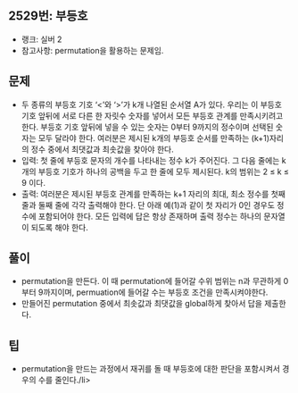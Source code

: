 <h2>2529번: 부등호</h2>
<ul>
  <li>랭크: 실버 2</li>
  <li>참고사항: permutation을 활용하는 문제임.</li>
</ul>
<h2>문제</h2>
<ul>
  <li>두 종류의 부등호 기호 ‘<’와 ‘>’가 k개 나열된 순서열 A가 있다. 우리는 이 부등호 기호 앞뒤에 서로 다른 한 자릿수 숫자를 넣어서 모든 부등호 관계를 만족시키려고 한다. 부등호 기호 앞뒤에 넣을 수 있는 숫자는 0부터 9까지의 정수이며 선택된 숫자는 모두 달라야 한다. 여러분은 제시된 k개의 부등호 순서를 만족하는 (k+1)자리의 정수 중에서 최댓값과 최솟값을 찾아야 한다.</li>
  <li>입력: 첫 줄에 부등호 문자의 개수를 나타내는 정수 k가 주어진다. 그 다음 줄에는 k개의 부등호 기호가 하나의 공백을 두고 한 줄에 모두 제시된다. k의 범위는 2 ≤ k ≤ 9 이다.</li>
  <li>출력: 여러분은 제시된 부등호 관계를 만족하는 k+1 자리의 최대, 최소 정수를 첫째 줄과 둘째 줄에 각각 출력해야 한다. 단 아래 예(1)과 같이 첫 자리가 0인 경우도 정수에 포함되어야 한다. 모든 입력에 답은 항상 존재하며 출력 정수는 하나의 문자열이 되도록 해야 한다.</li>
</ul>
<h2>풀이</h2>
<ul>
  <li>permutation을 만든다. 이 때 permutation에 들어갈 수위 범위는 n과 무관하게 0부터 9까지이며, permuation에 들어갈 수는 부등호 조건을 만족시켜야한다.</li>
  <li>만들어진 permutation 중에서 최솟값과 최댓값을 global하게 찾아서 답을 제출한다.</li>
</ul>
<h2>팁</h2>
<ul>
  <li>permutation을 만드는 과정에서 재귀를 돌 때 부등호에 대한 판단을 포함시켜서 경우의 수를 줄인다./li>
</ul>
